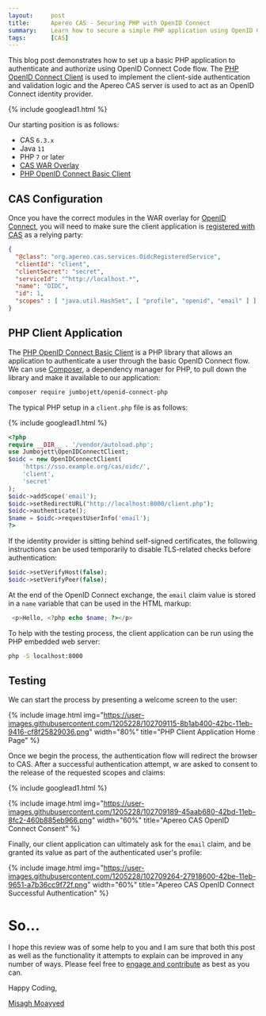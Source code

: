 ```yaml
---
layout:     post
title:      Apereo CAS - Securing PHP with OpenID Connect
summary:    Learn how to secure a simple PHP application using OpenID Connect code flow and Apereo CAS as an OpenID Connect identity provider.
tags:       [CAS]
---
```


This blog post demonstrates how to set up a basic PHP application to authenticate and authorize using OpenID Connect Code flow. The [PHP OpenID Connect Client](https://github.com/jumbojett/OpenID-Connect-PHP) is used to implement the client-side authentication and validation logic and the Apereo CAS server is used to act as an OpenID Connect identity provider.


{% include googlead1.html  %}

Our starting position is as follows:

- CAS `6.3.x`
- Java `11`
- PHP `7` or later
- [CAS WAR Overlay](https://github.com/apereo/cas-overlay-template)
- [PHP OpenID Connect Basic Client](https://github.com/jumbojett/OpenID-Connect-PHP)

## CAS Configuration

Once you have the correct modules in the WAR overlay for [OpenID Connect](https://apereo.github.io/cas/6.3.x/installation/OIDC-Authentication.html), you will need to make sure the client application is [registered with CAS](https://apereo.github.io/cas/6.2.x/services/JSON-Service-Management.html) as a relying party:

```json
{
  "@class": "org.apereo.cas.services.OidcRegisteredService",
  "clientId": "client",
  "clientSecret": "secret",
  "serviceId": "^http://localhost.*",
  "name": "OIDC",
  "id": 1,
  "scopes" : [ "java.util.HashSet", [ "profile", "openid", "email" ] ]
}
```


## PHP Client Application

The [PHP OpenID Connect Basic Client](https://github.com/jumbojett/OpenID-Connect-PHP) is a PHP library that allows an application to authenticate a user through the basic OpenID Connect flow. We can use [Composer](https://getcomposer.org/download/), a dependency manager for PHP, to pull down the library and make it available to our application:

```bash
composer require jumbojett/openid-connect-php    
```

The typical PHP setup in a `client.php` file is as follows:

{% include googlead1.html  %}

```php
<?php
require __DIR__ . '/vendor/autoload.php';
use Jumbojett\OpenIDConnectClient;
$oidc = new OpenIDConnectClient(
    'https://sso.example.org/cas/oidc/',
    'client',
    'secret'
);
$oidc->addScope('email');
$oidc->setRedirectURL("http://localhost:8000/client.php");
$oidc->authenticate();
$name = $oidc->requestUserInfo('email');
?>
```

If the identity provider is sitting behind self-signed certificates, the following instructions can be used temporarily to disable TLS-related checks before authentication:

```php
$oidc->setVerifyHost(false);
$oidc->setVerifyPeer(false);
```

At the end of the OpenID Connect exchange, the `email` claim value is stored in a `name` variable that can be used in the HTML markup:

```php
 <p>Hello, <?php echo $name; ?></p>
 ```

To help with the testing process, the client application can be run using the PHP embedded web server:

```bash
php -S localhost:8000
```

## Testing

We can start the process by presenting a welcome screen to the user:

{% include image.html img="https://user-images.githubusercontent.com/1205228/102709115-8b1ab400-42bc-11eb-9416-cf8f25829036.png" width="80%" title="PHP Client Application Home Page" %}

Once we begin the process, the authentication flow will redirect the browser to CAS. After a successful authentication attempt, w are asked to consent to the release of the requested scopes and claims:

{% include googlead1.html  %}

{% include image.html img="https://user-images.githubusercontent.com/1205228/102709189-45aab680-42bd-11eb-8fc2-460b885eb966.png" width="60%" title="Apereo CAS OpenID Connect Consent" %}

Finally, our client application can ultimately ask for the `email` claim, and be granted its value as part of the authenticated user's profile:

{% include image.html img="https://user-images.githubusercontent.com/1205228/102709264-27918600-42be-11eb-9651-a7b36cc9f72f.png" width="60%" title="Apereo CAS OpenID Connect Successful Authentication" %}

# So...

I hope this review was of some help to you and I am sure that both this post as well as the functionality it attempts to explain can be improved in any number of ways. Please feel free to [engage and contribute][contribguide] as best as you can.

Happy Coding,

[Misagh Moayyed](https://fawnoos.com)

[contribguide]: https://apereo.github.io/cas/developer/Contributor-Guidelines.html